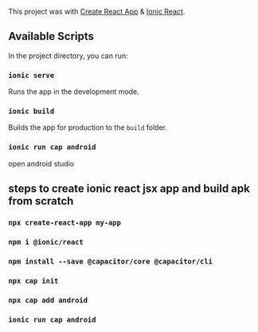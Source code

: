 This project was  with [Create React App](https://github.com/facebook/create-react-app) & [Ionic React](https://ionicframework.com/docs/).

## Available Scripts

In the project directory, you can run:

### `ionic serve`

Runs the app in the development mode.<br />

### `ionic build`

Builds the app for production to the `build` folder.<br />

### `ionic run cap android`

open android studio  <br />

## steps to create ionic react jsx app and build apk from scratch

### `npx create-react-app my-app`

### `npm i @ionic/react`

### `npm install --save @capacitor/core @capacitor/cli`

### `npx cap init`

### `npx cap add android`

### `ionic run cap android`



 


